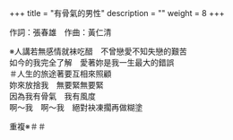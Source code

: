+++
title = "有骨氣的男性"
description = ""
weight = 8
+++

作詞：張春雄　作曲：黃仁清   

※人講若無感情就袜吃醋　不曾戀愛不知失戀的艱苦  
如今的我完全了解　愛著妳是我一生最大的錯誤  
＃人生的旅途著要互相來照顧  
妳來放捨我　無要緊無要緊  
因為我有骨氣　我有風度  
啊～我　啊～我　絕對袂凍擱再做糊塗  

重複※＃＃
